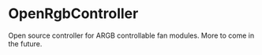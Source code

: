 # OpenRgbController
Open source controller for ARGB controllable fan modules. More to come in the future. 

